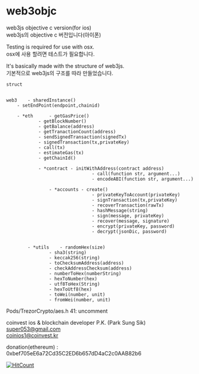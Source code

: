 <meta name="google-site-verification" content="AGKNM13TfAulKPcmsuDa1LCV6avT3yCmniGgdQJ_7W4" />

# web3objc
web3js objective c version(for ios)  
 web3js의 objective c 버전입니다(아이폰)  

Testing is required for use with osx.  
 osx에 사용 할려면 테스트가 필요합니다.  

It's basically made with the structure of web3js.  
 기본적으로 web3js의 구조를 따라 만들었습니다.  

	struct	
			
		          
	web3	- sharedInstance()		
		- setEndPoint(endpoint,chainid)
		
		- *eth		- getGasPrice()	
				- getBlockNumber()	
				- getBalance(address)	
				- getTranactionCount(address)	
				- sendSignedTransaction(signedTx)	
				- signedTransaction(tx,privateKey)	
				- call(tx)	
				- estimateGas(tx)	
				- getChainId()
				
				- *contract	- initWithAddress(contract address)
			                    	- call(function str, argument...)
			                    	- encodeABI(function str, argument...)
			
		          	- *accounts	- create()
			                    	- privateKeyToAccount(privateKey)
			                    	- signTransaction(tx,privateKey)
			                    	- recoverTransaction(rawTx)
			                    	- hashMessage(string)
			                    	- sign(message, privateKey)
			                    	- recover(message, signature)
			                    	- encrypt(privateKey, password)
			                    	- decrypt(jsonDic, password) 
			
			
	    	- *utils	- randomHex(size)	
		           	- sha3(string)	
		           	- keccak256(string)	
		           	- toChecksumAddress(address)	
		           	- checkAddressChecksum(address)	
		           	- numberToHex(numberString)	
		           	- hexToNumber(hex)	
		           	- utf8ToHex(String)	
		           	- hexToUtf8(hex)	
		           	- toWei(number, unit)	
		           	- fromWei(number, unit)	
    
Pods/TrezorCrypto/aes.h 41: uncomment

coinvest ios & blockchain developer P.K. (Park Sung Sik)  
super053@gmail.com  
coinios1@coinvest.kr  



donation(ethereum) : 0xbef705eE6a72Cd35C2ED6b657dD4aC2c0AAB82b6

[![HitCount](http://hits.dwyl.com/super053/web3objc.svg)](http://hits.dwyl.com/super053/web3objc)
